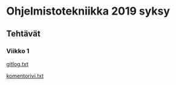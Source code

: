#  Ohjelmistotekniikka 2019 syksy

## Tehtävät

### Viikko 1

[gitlog.txt](https://github.com/MiikaProject/ot-harjoitustyo/blob/master/laskarit/viikko1/gitlog.txt)

[komentorivi.txt](https://github.com/MiikaProject/ot-harjoitustyo/blob/master/laskarit/viikko1/komentorivi.txt)
